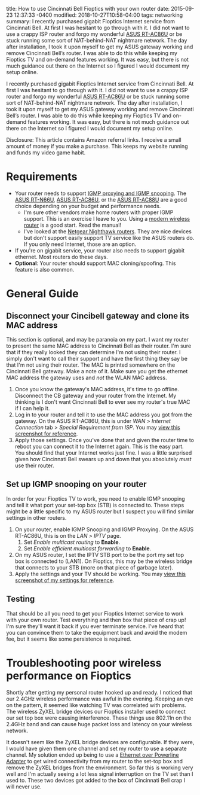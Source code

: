 title: How to use Cincinnati Bell Fioptics with your own router
date: 2015-09-23 12:37:33 -0400
modified: 2018-10-27T10:58-04:00
tags: networking
summary: I recently purchased gigabit Fioptics Internet service from Cincinnati Bell. At first I was hesitant to go through with it. I did not want to use a crappy ISP router and forgo my wonderful [ASUS RT-AC86U](https://amzn.to/2EMMxcz) or be stuck running some sort of NAT-behind-NAT nightmare network. The day after installation, I took it upon myself to get my ASUS gateway working and remove Cincinnati Bell’s router. I was able to do this while keeping my Fioptics TV and on-demand features working. It was easy, but there is not much guidance out there on the Internet so I figured I would document my setup online. 

I recently purchased gigabit Fioptics Internet service from Cincinnati Bell. At first I was hesitant to go through with it. I did not want to use a crappy ISP router and forgo my wonderful [ASUS RT-AC86U](https://amzn.to/2EMMxcz) or be stuck running some sort of NAT-behind-NAT nightmare network. The day after installation, I took it upon myself to get my ASUS gateway working and remove Cincinnati Bell’s router. I was able to do this while keeping my Fioptics TV and on-demand features working. It was easy, but there is not much guidance out there on the Internet so I figured I would document my setup online. 

Disclosure: This article contains Amazon referral links. I receive a small amount of money if you make a purchase. This keeps my website running and funds my video game habit.

# Requirements

* Your router needs to support [IGMP proxying and IGMP snooping](https://en.wikipedia.org/wiki/IGMP_snooping). The [ASUS RT-N66U](https://amzn.to/2qc9mME), [ASUS RT-AC86U](https://amzn.to/2EMMxcz), or the [ASUS RT-AC88U](https://amzn.to/2qdDmI3) are a good choice depending on your budget and performance needs.
	* I'm sure other vendors make home routers with proper IGMP support. This is an exercise I leave to you. Using a [modern wireless router](https://amzn.to/1UtRodX) is a good start. Read the manual!
	* I've looked at the [Netgear Nighthawk routers](https://amzn.to/2O8cByl). They are nice devices but don't support easily support TV service like the ASUS routers do. If you only need Internet, those are an option.
* If you're on gigabit service, your router also needs to support gigabit ethernet. Most routers do these days.
* **Optional**: Your router should support MAC cloning/spoofing. This feature is also common.

# General Guide

## Disconnect your Cincibell gateway and clone its MAC address

This section is optional, and may be paranoia on my part. I want my router to present the same MAC address to Cincinnati Bell as their router. I'm sure that if they really looked they can determine I'm not using their router. I simply don't want to call their support and have the first thing they say be that I'm not using their router. The MAC is printed somewhere on the Cincinnati Bell gateway. Make a note of it. Make sure you get the ethernet MAC address the gateway uses and *not* the WLAN MAC address. 

1. Once you know the gateway's MAC address, it's time to go offline. Disconnect the CB gateway and your router from the Internet. My thinking is I don't want Cincinnati Bell to ever see my router's true MAC if I can help it.
1. Log in to your router and tell it to use the MAC address you got from the gateway. On the ASUS RT-AC86U, this is under *WAN* > *Internet Connection* tab > *Special Requirement from ISP*. You may [view this screenshot for reference]({filename}/images/RT-N66U-MAC-Address-Setting.png).
1. Apply those settings. Once you've done that and given the router time to reboot you can connect it to the Internet again. This is the easy part. You should find that your Internet works just fine. I was a little surprised given how Cincinnati Bell swears up and down that you absolutely *must* use their router.

## Set up IGMP snooping on your router

In order for your Fioptics TV to work, you need to enable IGMP snooping and tell it what port your set-top box (STB) is connected to. These steps might be a little specific to my ASUS router but I suspect you will find similar settings in other routers.

1. On your router, enable IGMP Snooping and IGMP Proxying. On the ASUS RT-AC86U, this is on the *LAN* > *IPTV* page. 
	1. Set *Enable multicast routing* to **Enable**.
	1. Set *Enable efficient multicast forwarding* to **Enable**.
1. On my ASUS router, I set the IPTV STB port to be the port my set top box is connected to (LAN1). On Fioptics, this may be the wireless bridge that connects to your STB (more on that piece of garbage later).
1. Apply the settings and your TV should be working. You may [view this screenshot of my settings for reference]({filename}/images/RT-N66U-IPTV-Settings.png "ASUS RT-AC86U IPTV Settings for Fioptics").

## Testing

That should be all you need to get your Fioptics Internet service to work with your own router. Test everything and then box that piece of crap up! I'm sure they'll want it back if you ever terminate service. I've heard that you can convince them to take the equipment back and avoid the modem fee, but it seems like some persistence is required.

# Troubleshooting poor wireless performance on Fioptics

Shortly after getting my personal router hooked up and ready. I noticed that our 2.4GHz wireless performance was awful in the evening. Keeping an eye on the pattern, it seemed like watching TV was correlated with problems. The wireless ZyXEL bridge devices our Fioptics installer used to connect our set top box were causing interference. These things use 802.11n on the 2.4GHz band and can cause huge packet loss and latency on your wireless network.

It doesn't seem like the ZyXEL bridge devices are configurable. If they were, I would have given them one channel and set my router to use a separate channel. My solution ended up being to use a [Ethernet over Powerline Adapter](https://amzn.to/2Snrr7p) to get wired connectivity from my router to the set-top box and remove the ZyXEL bridges from the environment. So far this is working very well and I'm actually seeing a lot less signal interruption on the TV set than I used to. These two devices got added to the box of Cincinnati Bell crap I will never use.